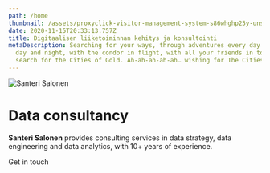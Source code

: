 ```yaml
---
path: /home
thumbnail: /assets/proxyclick-visitor-management-system-s86whghp25y-unsplash.jpg
date: 2020-11-15T20:33:13.757Z
title: Digitaalisen liiketoiminnan kehitys ja konsultointi
metaDescription: Searching for your ways, through adventures every day. Every
  day and night, with the condor in flight, with all your friends in tow, you
  search for the Cities of Gold. Ah-ah-ah-ah-ah… wishing for The Cities of Gold.
---
```


<HeroBlock bgColor="dark" imageAlign="right">

<div className="HeroBlockImage">

![Santeri Salonen](/assets/wtn_2739-large-.jpg)

</div>

<div className="HeroBlockContent">

# Data consultancy 

**Santeri Salonen** provides consulting services in data strategy, data engineering and data analytics, with 10+ years of experience.

<CallToAction bgColor="brandSecondary" url="/contact" align="left">Get in touch</CallToAction>

</div>

</HeroBlock>


<LatestPosts maxNumberOfPosts="16" title="Latest posts"/>